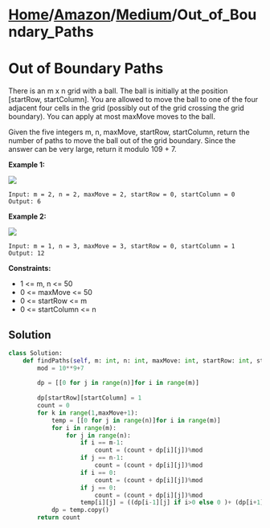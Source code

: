 # [Home](./../..)/[Amazon](./..)/[Medium](./)/Out_of_Boundary_Paths
<h1>Out of Boundary Paths</h1>

<p>
There is an m x n grid with a ball. The ball is initially at the position [startRow, startColumn]. You are allowed to move the ball to one of the four adjacent four cells in the grid (possibly out of the grid crossing the grid boundary). You can apply at most maxMove moves to the ball.
</p>
<p>
Given the five integers m, n, maxMove, startRow, startColumn, return the number of paths to move the ball out of the grid boundary. Since the answer can be very large, return it modulo 109 + 7.
</p>

<b>Example 1:</b>

<img src="https://assets.leetcode.com/uploads/2021/04/28/out_of_boundary_paths_1.png">

    Input: m = 2, n = 2, maxMove = 2, startRow = 0, startColumn = 0
    Output: 6
    
<b>Example 2:</b>

<img src="https://assets.leetcode.com/uploads/2021/04/28/out_of_boundary_paths_2.png">

    Input: m = 1, n = 3, maxMove = 3, startRow = 0, startColumn = 1
    Output: 12

<b>Constraints:</b>

- 1 <= m, n <= 50
- 0 <= maxMove <= 50
- 0 <= startRow <= m
- 0 <= startColumn <= n

<h2>Solution</h2>

```python
class Solution:
    def findPaths(self, m: int, n: int, maxMove: int, startRow: int, startColumn: int) -> int:
        mod = 10**9+7
        
        dp = [[0 for j in range(n)]for i in range(m)]
        
        dp[startRow][startColumn] = 1
        count = 0
        for k in range(1,maxMove+1):
            temp = [[0 for j in range(n)]for i in range(m)]
            for i in range(m):
                for j in range(n):
                    if i == m-1:
                        count = (count + dp[i][j])%mod
                    if j == n-1:
                        count = (count + dp[i][j])%mod    
                    if i == 0:
                        count = (count + dp[i][j])%mod
                    if j == 0:
                        count = (count + dp[i][j])%mod
                    temp[i][j] = ((dp[i-1][j] if i>0 else 0 )+ (dp[i+1][j] if i<m-1 else 0))%mod + ((dp[i][j-1] if j>0 else 0) + (dp[i][j+1] if j<n-1 else 0))%mod 
            dp = temp.copy()
        return count
```
